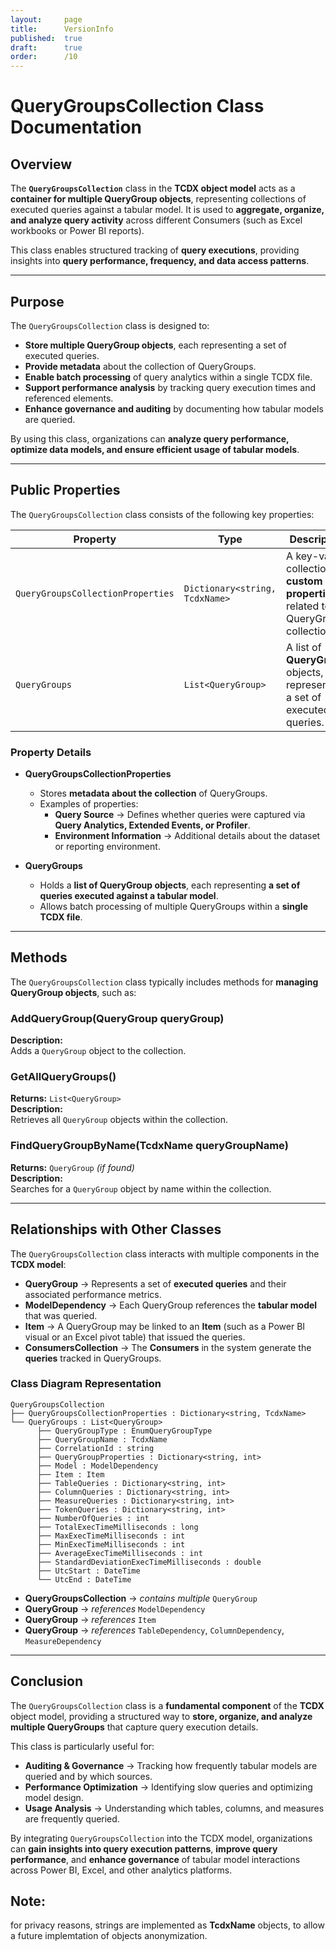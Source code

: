 ```yaml
---
layout:     page
title:      VersionInfo
published:  true
draft:      true
order:      /10
---
```


# **QueryGroupsCollection Class Documentation**

## **Overview**
The **`QueryGroupsCollection`** class in the **TCDX object model** acts as a **container for multiple QueryGroup objects**, representing collections of executed queries against a tabular model. It is used to **aggregate, organize, and analyze query activity** across different Consumers (such as Excel workbooks or Power BI reports). 

This class enables structured tracking of **query executions**, providing insights into **query performance, frequency, and data access patterns**.

---

## **Purpose**
The `QueryGroupsCollection` class is designed to:
- **Store multiple QueryGroup objects**, each representing a set of executed queries.
- **Provide metadata** about the collection of QueryGroups.
- **Enable batch processing** of query analytics within a single TCDX file.
- **Support performance analysis** by tracking query execution times and referenced elements.
- **Enhance governance and auditing** by documenting how tabular models are queried.

By using this class, organizations can **analyze query performance, optimize data models, and ensure efficient usage of tabular models**.

---

## **Public Properties**
The `QueryGroupsCollection` class consists of the following key properties:

| **Property**                      | **Type**                                    | **Description**  |
|------------------------------------|--------------------------------------------|------------------|
| `QueryGroupsCollectionProperties` | `Dictionary<string, TcdxName>`             | A key-value collection of **custom properties** related to the QueryGroups collection. |
| `QueryGroups`                      | `List<QueryGroup>`                         | A list of **QueryGroup** objects, each representing a set of executed queries. |

### **Property Details**
- **QueryGroupsCollectionProperties**  
  - Stores **metadata about the collection** of QueryGroups.
  - Examples of properties:
    - **Query Source** → Defines whether queries were captured via **Query Analytics, Extended Events, or Profiler**.
    - **Environment Information** → Additional details about the dataset or reporting environment.

- **QueryGroups**  
  - Holds a **list of QueryGroup objects**, each representing **a set of queries executed against a tabular model**.
  - Allows batch processing of multiple QueryGroups within a **single TCDX file**.

---

## **Methods**
The `QueryGroupsCollection` class typically includes methods for **managing QueryGroup objects**, such as:

### **AddQueryGroup(QueryGroup queryGroup)**
**Description:**  
Adds a `QueryGroup` object to the collection.

### **GetAllQueryGroups()**
**Returns:** `List<QueryGroup>`  
**Description:**  
Retrieves all `QueryGroup` objects within the collection.

### **FindQueryGroupByName(TcdxName queryGroupName)**
**Returns:** `QueryGroup` *(if found)*  
**Description:**  
Searches for a `QueryGroup` object by name within the collection.

---

## **Relationships with Other Classes**
The `QueryGroupsCollection` class interacts with multiple components in the **TCDX model**:

- **QueryGroup** → Represents a set of **executed queries** and their associated performance metrics.
- **ModelDependency** → Each QueryGroup references the **tabular model** that was queried.
- **Item** → A QueryGroup may be linked to an **Item** (such as a Power BI visual or an Excel pivot table) that issued the queries.
- **ConsumersCollection** → The **Consumers** in the system generate the **queries** tracked in QueryGroups.

### **Class Diagram Representation**
```
QueryGroupsCollection
├── QueryGroupsCollectionProperties : Dictionary<string, TcdxName>
└── QueryGroups : List<QueryGroup>
      ├── QueryGroupType : EnumQueryGroupType
      ├── QueryGroupName : TcdxName
      ├── CorrelationId : string
      ├── QueryGroupProperties : Dictionary<string, int>
      ├── Model : ModelDependency
      ├── Item : Item
      ├── TableQueries : Dictionary<string, int>
      ├── ColumnQueries : Dictionary<string, int>
      ├── MeasureQueries : Dictionary<string, int>
      ├── TokenQueries : Dictionary<string, int>
      ├── NumberOfQueries : int
      ├── TotalExecTimeMilliseconds : long
      ├── MaxExecTimeMilliseconds : int
      ├── MinExecTimeMilliseconds : int
      ├── AverageExecTimeMilliseconds : int
      ├── StandardDeviationExecTimeMilliseconds : double
      ├── UtcStart : DateTime
      └── UtcEnd : DateTime
```
- **QueryGroupsCollection** → *contains multiple* `QueryGroup`
- **QueryGroup** → *references* `ModelDependency`
- **QueryGroup** → *references* `Item`
- **QueryGroup** → *references* `TableDependency`, `ColumnDependency`, `MeasureDependency`

---

## **Conclusion**
The `QueryGroupsCollection` class is a **fundamental component** of the **TCDX** object model, providing a structured way to **store, organize, and analyze multiple QueryGroups** that capture query execution details.

This class is particularly useful for:
- **Auditing & Governance** → Tracking how frequently tabular models are queried and by which sources.
- **Performance Optimization** → Identifying slow queries and optimizing model design.
- **Usage Analysis** → Understanding which tables, columns, and measures are frequently queried.

By integrating `QueryGroupsCollection` into the TCDX model, organizations can **gain insights into query execution patterns**, **improve query performance**, and **enhance governance** of tabular model interactions across Power BI, Excel, and other analytics platforms.

## Note: 
for privacy reasons, strings are implemented as **TcdxName** objects, to allow a future implemtation of objects anonymization.
